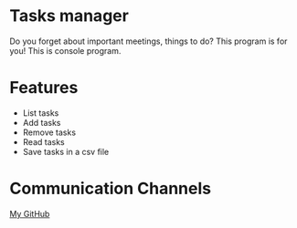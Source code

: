 # Tasks manager
Do you forget about important meetings, things to do? This program is for you!
This is console program.
# Features
<ul>
  <li>List tasks</li>
  <li>Add tasks</li>
  <li>Remove tasks</li>
  <li>Read tasks</li>
  <li>Save tasks in a csv file
    </ul>

# Communication Channels
[My GitHub](https://github.com/angelika-haftarczyk)


     

